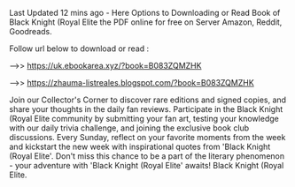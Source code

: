 Last Updated 12 mins ago - Here Options to Downloading or Read Book of Black Knight (Royal Elite the PDF online for free on Server Amazon, Reddit, Goodreads.
 
Follow url below to download or read :
 
-->> https://uk.ebookarea.xyz/?book=B083ZQMZHK
 
-->> https://zhauma-listreales.blogspot.com/?book=B083ZQMZHK
 
Join our Collector's Corner to discover rare editions and signed copies, and share your thoughts in the daily fan reviews.
Participate in the Black Knight (Royal Elite community by submitting your fan art, testing your knowledge with our daily trivia challenge, and joining the exclusive book club discussions.
Every Sunday, reflect on your favorite moments from the week and kickstart the new week with inspirational quotes from 'Black Knight (Royal Elite'. Don't miss this chance to be a part of the literary phenomenon - your adventure with 'Black Knight (Royal Elite' awaits! Black Knight (Royal Elite.
